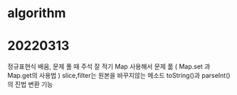 # algorithm

# 20220313
정규표현식 배움, 문제 풀 때 주석 잘 적기
Map 사용해서 문제 풂 ( Map.set 과 Map.get의 사용법 )
slice,filter는 원본을 바꾸지않는 메소드
toString()과 parseInt()의 진법 변환 기능

